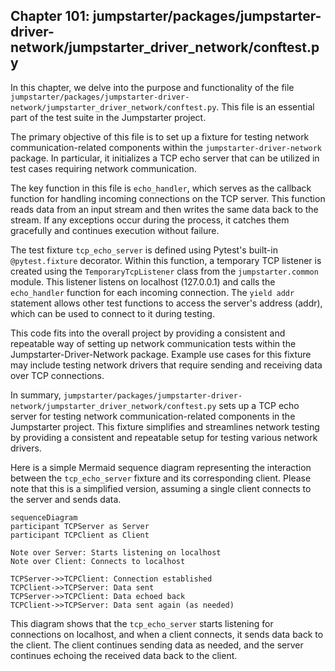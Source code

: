 ## Chapter 101: jumpstarter/packages/jumpstarter-driver-network/jumpstarter_driver_network/conftest.py

 In this chapter, we delve into the purpose and functionality of the file `jumpstarter/packages/jumpstarter-driver-network/jumpstarter_driver_network/conftest.py`. This file is an essential part of the test suite in the Jumpstarter project.

   The primary objective of this file is to set up a fixture for testing network communication-related components within the `jumpstarter-driver-network` package. In particular, it initializes a TCP echo server that can be utilized in test cases requiring network communication.

   The key function in this file is `echo_handler`, which serves as the callback function for handling incoming connections on the TCP server. This function reads data from an input stream and then writes the same data back to the stream. If any exceptions occur during the process, it catches them gracefully and continues execution without failure.

   The test fixture `tcp_echo_server` is defined using Pytest's built-in `@pytest.fixture` decorator. Within this function, a temporary TCP listener is created using the `TemporaryTcpListener` class from the `jumpstarter.common` module. This listener listens on localhost (127.0.0.1) and calls the `echo_handler` function for each incoming connection. The `yield addr` statement allows other test functions to access the server's address (addr), which can be used to connect to it during testing.

   This code fits into the overall project by providing a consistent and repeatable way of setting up network communication tests within the Jumpstarter-Driver-Network package. Example use cases for this fixture may include testing network drivers that require sending and receiving data over TCP connections.

   In summary, `jumpstarter/packages/jumpstarter-driver-network/jumpstarter_driver_network/conftest.py` sets up a TCP echo server for testing network communication-related components in the Jumpstarter project. This fixture simplifies and streamlines network testing by providing a consistent and repeatable setup for testing various network drivers.

 Here is a simple Mermaid sequence diagram representing the interaction between the `tcp_echo_server` fixture and its corresponding client. Please note that this is a simplified version, assuming a single client connects to the server and sends data.

```mermaid
sequenceDiagram
participant TCPServer as Server
participant TCPClient as Client

Note over Server: Starts listening on localhost
Note over Client: Connects to localhost

TCPServer->>TCPClient: Connection established
TCPClient->>TCPServer: Data sent
TCPServer->>TCPClient: Data echoed back
TCPClient->>TCPServer: Data sent again (as needed)
```

This diagram shows that the `tcp_echo_server` starts listening for connections on localhost, and when a client connects, it sends data back to the client. The client continues sending data as needed, and the server continues echoing the received data back to the client.